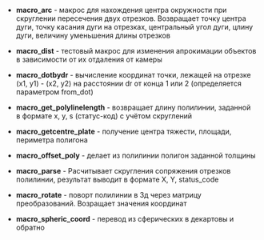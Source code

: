 
  - **macro_arc** - макрос для нахождения центра окружности при скруглении пересечения двух отрезков. Возвращает точку центра дуги, точку касания дуги на отрезках, центральный угол дуги, цлину дуги, величину уменьшения длины отрезков

  - **macro_dist** - тестовый макрос для изменения апрокимации объектов в зависимости от их отдаления от камеры

  - **macro_dotbydr** - вычисление координат точки, лежащей на отрезке (x1, y1) - (x2, y2) на расстоянии dr от конца 1 или 2 (определяется параметром from_dot)

  - **macro_get_polylinelength** - возвращает длину полилинии, заданной в формате x, y, s (статус-код) с учётом скруглений

  - **macro_getcentre_plate** - получение центра тяжести, площади, периметра полигона

  - **macro_offset_poly** - делает из полилинии полигон заданной толщины

  - **macro_parse** - Расчитывает скругления сопряжения отрезков полилинии, результат выводит в формате X, Y, status_code

  - **macro_rotate** - поворт полилинии в 3д через матрицу преобразований. Возращает значения координат

  - **macro_spheric_coord** - перевод из сферических в декартовы и обратно
